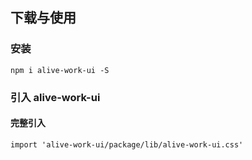 ## 下载与使用
### 安装
    npm i alive-work-ui -S
### 引入 alive-work-ui
#### 完整引入
    import 'alive-work-ui/package/lib/alive-work-ui.css'
    

    
